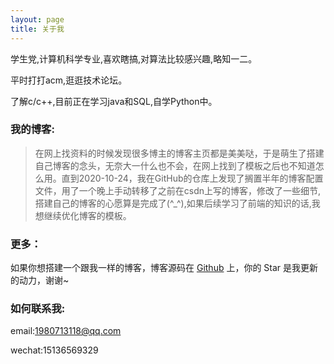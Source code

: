 ```yaml
---
layout: page
title: 关于我 
---
```


学生党,计算机科学专业,喜欢瞎搞,对算法比较感兴趣,略知一二。


平时打打acm,逛逛技术论坛。

了解c/c++,目前正在学习java和SQL,自学Python中。

### 我的博客:

>在网上找资料的时候发现很多博主的博客主页都是美美哒，于是萌生了搭建自己博客的念头，无奈大一什么也不会，在网上找到了模板之后也不知道怎么用。直到2020-10-24，我在GitHub的仓库上发现了搁置半年的博客配置文件，用了一个晚上手动转移了之前在csdn上写的博客，修改了一些细节,搭建自己的博客的心愿算是完成了(^_^),如果后续学习了前端的知识的话,我想继续优化博客的模板。                                                                       
### 更多：

如果你想搭建一个跟我一样的博客，博客源码在 <a target="_blank" href='https://github.com/wjimin/wjimin.github.io'>Github</a> 上，你的 Star 是我更新的动力，谢谢~

### 如何联系我:
 

email:1980713118@qq.com

wechat:15136569329  
    





